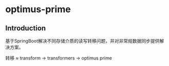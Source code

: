 # optimus-prime

## Introduction
基于SpringBoot解决不同存储介质的读写转移问题，并对非常规数据同步提供解决方案。

转移 ≈ transform -> transformers -> optimus prime
